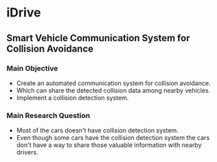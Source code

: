# iDrive

## Smart Vehicle Communication System for Collision Avoidance

### Main Objective
- Create an automated communication system for collision avoidance.
- Which can share the detected collision data among nearby vehicles.
- Implement a collision detection system.

### Main Research Question
- Most of the cars doesn't have collision detection system.
- Even though some cars have the collision detection system the cars don't have a way to share those valuable information with nearby drivers.
